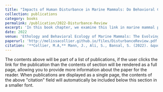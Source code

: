 ```yaml
---
title: "Impacts of Human Disturbance in Marine Mammals: Do Behavioral Changes Translate to Disease Consequences?"
collection: publications
category: books
permalink: /publication/2022-Disturbance-Review
excerpt: 'In this book chapter, we examine this link in marine mammal populations by (1) conducting a systematic literature review to determine how human disturbances change marine mammal behavior in ways that can impact disease spread, and (2) using a mathematical modeling framework to examine how these behavioral changes might influence potential epidemics. '
date: 2022
venue: 'Ethology and Behavioral Ecology of Marine Mammals: The Evolving Human Factor'
paperurl: 'http://melissacollier.github.io/files/DisturbanceReview.pdf'
citation: '**Collier, M.A,** Mann, J., Ali, S., Bansal, S. (2022). &quot;Impacts of Human Disturbance in Marine Mammals: Do Behavioral Changes Translate to Disease Consequences?.&quot; In: Notarbartolo di Sciara, G., Würsig, B. (eds) <i>Marine Mammals: The Evolving Human Factor. Ethology and Behavioral Ecology of Marine Mammals</i>. Springer, Cham. https://doi.org/10.1007/978-3-030-98100-6_9'
---
```


The contents above will be part of a list of publications, if the user clicks the link for the publication than the contents of section will be rendered as a full page, allowing you to provide more information about the paper for the reader. When publications are displayed as a single page, the contents of the above "citation" field will automatically be included below this section in a smaller font.